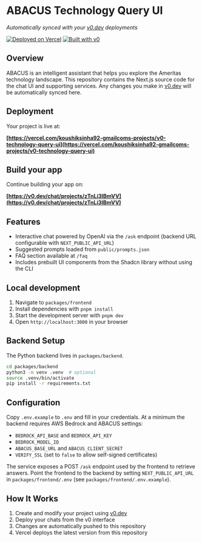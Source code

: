 # ABACUS Technology Query UI

*Automatically synced with your [v0.dev](https://v0.dev) deployments*

[![Deployed on Vercel](https://img.shields.io/badge/Deployed%20on-Vercel-black?style=for-the-badge&logo=vercel)](https://vercel.com/koushiksinha92-gmailcoms-projects/v0-technology-query-ui)
[![Built with v0](https://img.shields.io/badge/Built%20with-v0.dev-black?style=for-the-badge)](https://v0.dev/chat/projects/zTnLi3IBmVV)

## Overview

ABACUS is an intelligent assistant that helps you explore the Ameritas technology landscape. This repository contains the Next.js source code for the chat UI and supporting services. Any changes you make in [v0.dev](https://v0.dev) will be automatically synced here.

## Deployment

Your project is live at:

**[https://vercel.com/koushiksinha92-gmailcoms-projects/v0-technology-query-ui](https://vercel.com/koushiksinha92-gmailcoms-projects/v0-technology-query-ui)**

## Build your app

Continue building your app on:

**[https://v0.dev/chat/projects/zTnLi3IBmVV](https://v0.dev/chat/projects/zTnLi3IBmVV)**

## Features

- Interactive chat powered by OpenAI via the `/ask` endpoint
  (backend URL configurable with `NEXT_PUBLIC_API_URL`)
- Suggested prompts loaded from `public/prompts.json`
- FAQ section available at `/faq`
- Includes prebuilt UI components from the Shadcn library without using the CLI

## Local development

1. Navigate to `packages/frontend`
2. Install dependencies with `pnpm install`
3. Start the development server with `pnpm dev`
4. Open `http://localhost:3000` in your browser

## Backend Setup

The Python backend lives in `packages/backend`.

```bash
cd packages/backend
python3 -m venv .venv  # optional
source .venv/bin/activate
pip install -r requirements.txt
```

## Configuration

Copy `.env.example` to `.env` and fill in your credentials. At a minimum the
backend requires AWS Bedrock and ABACUS settings:

- `BEDROCK_API_BASE` and `BEDROCK_API_KEY`
- `BEDROCK_MODEL_ID`
- `ABACUS_BASE_URL` and `ABACUS_CLIENT_SECRET`
- `VERIFY_SSL` (set to `false` to allow self-signed certificates)

The service exposes a POST `/ask` endpoint used by the frontend to retrieve
answers. Point the frontend to the backend by setting `NEXT_PUBLIC_API_URL`
in `packages/frontend/.env` (see `packages/frontend/.env.example`).

## How It Works

1. Create and modify your project using [v0.dev](https://v0.dev)
2. Deploy your chats from the v0 interface
3. Changes are automatically pushed to this repository
4. Vercel deploys the latest version from this repository
